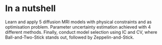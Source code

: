 # In a nutshell
Learn and apply 5 diffusion MRI models with physical constraints and as optimisation problem. Parameter uncertainty estimation achieved with 4 different methods. Finally, conduct model selection using IC and CV, where Ball-and-Two-Stick stands out, followed by Zeppelin-and-Stick.